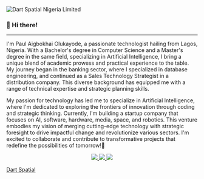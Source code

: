 ![Dart Spatial Nigeria Limited](https://dartspatial.com.ng/log.png)

### 👋 Hi there! 
***
I'm Paul Aigbokhai Olukayode, a passionate technologist hailing from Lagos, Nigeria. With a Bachelor's degree in Computer Science and a Master's degree in the same field, specializing in Artificial Intelligence, I bring a unique blend of academic prowess and practical experience to the table. My journey began in the banking sector, where I specialized in database engineering, and continued as a Sales Technology Strategist in a distribution company. This diverse background has equipped me with a range of technical expertise and strategic planning skills.

My passion for technology has led me to specialize in Artificial Intelligence, where I'm dedicated to exploring the frontiers of innovation through coding and strategic thinking. Currently, I'm building a startup company that focuses on AI, software, hardware, media, space, and robotics. This venture embodies my vision of merging cutting-edge technology with strategic foresight to drive impactful change and revolutionize various sectors. I'm excited to collaborate and contribute to transformative projects that redefine the possibilities of tomorrow!🚀

<div align="center"> 
  <a href="mailto:paul.olukayode.pro@gmail.com">
    <img src="https://img.shields.io/badge/Gmail-333333?style=for-the-badge&logo=gmail&logoColor=red" />
  </a>
  <a href="https://linkedin.com/in/pedro-sales-muniz" target="_blank">
    <img src="https://img.shields.io/badge/LinkedIn-0077B5?style=for-the-badge&logo=linkedin&logoColor=white" target="_blank" />
  </a>
  <a href="https://salesp07.github.io" target="_blank">
     <img src="https://img.shields.io/badge/Portfolio-FF5722?style=for-the-badge&logo=todoist&logoColor=white" target="_blank" /> <!-- sqlite, safari, google-chrome are other good icon options -->
  </a>
</div>

[Dart Spatial](http://dartspatial.com.ng/)

